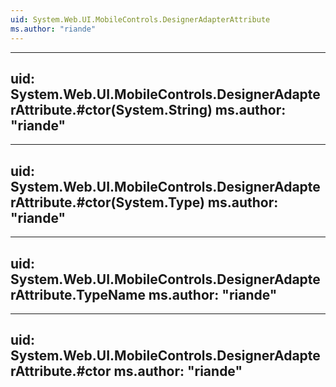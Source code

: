 ```yaml
---
uid: System.Web.UI.MobileControls.DesignerAdapterAttribute
ms.author: "riande"
---
```


---
uid: System.Web.UI.MobileControls.DesignerAdapterAttribute.#ctor(System.String)
ms.author: "riande"
---

---
uid: System.Web.UI.MobileControls.DesignerAdapterAttribute.#ctor(System.Type)
ms.author: "riande"
---

---
uid: System.Web.UI.MobileControls.DesignerAdapterAttribute.TypeName
ms.author: "riande"
---

---
uid: System.Web.UI.MobileControls.DesignerAdapterAttribute.#ctor
ms.author: "riande"
---
